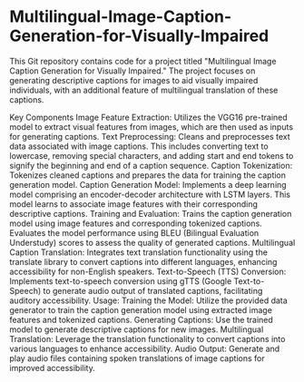 # Multilingual-Image-Caption-Generation-for-Visually-Impaired
This Git repository contains code for a project titled "Multilingual Image Caption Generation for Visually Impaired." The project focuses on generating descriptive captions for images to aid visually impaired individuals, with an additional feature of multilingual translation of these captions.

Key Components
Image Feature Extraction:
Utilizes the VGG16 pre-trained model to extract visual features from images, which are then used as inputs for generating captions.
Text Preprocessing:
Cleans and preprocesses text data associated with image captions. This includes converting text to lowercase, removing special characters, and adding start and end tokens to signify the beginning and end of a caption sequence.
Caption Tokenization:
Tokenizes cleaned captions and prepares the data for training the caption generation model.
Caption Generation Model:
Implements a deep learning model comprising an encoder-decoder architecture with LSTM layers. This model learns to associate image features with their corresponding descriptive captions.
Training and Evaluation:
Trains the caption generation model using image features and corresponding tokenized captions. Evaluates the model performance using BLEU (Bilingual Evaluation Understudy) scores to assess the quality of generated captions.
Multilingual Caption Translation:
Integrates text translation functionality using the translate library to convert captions into different languages, enhancing accessibility for non-English speakers.
Text-to-Speech (TTS) Conversion:
Implements text-to-speech conversion using gTTS (Google Text-to-Speech) to generate audio output of translated captions, facilitating auditory accessibility.
Usage:
Training the Model:
Utilize the provided data generator to train the caption generation model using extracted image features and tokenized captions.
Generating Captions:
Use the trained model to generate descriptive captions for new images.
Multilingual Translation:
Leverage the translation functionality to convert captions into various languages to enhance accessibility.
Audio Output:
Generate and play audio files containing spoken translations of image captions for improved accessibility.
